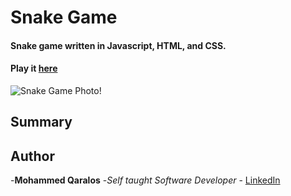 # Snake Game
#### Snake game written in Javascript, HTML, and CSS.
#### Play it [here](http://127.0.0.1:5500/index.html)

![Snake Game Photo!](file:///C:/Users/moham/Music/Snake%20Game/SnakeGamePhoto.png)

## Summary

## Author

-**Mohammed Qaralos** -*Self taught Software Developer* - [LinkedIn](https://www.linkedin.com/in/mohammed-qaralos-27151010a/)
